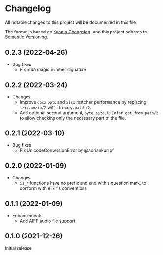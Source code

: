 # Changelog

All notable changes to this project will be documented in this file.

The format is based on [Keep a Changelog](https://keepachangelog.com/en/1.0.0/),
and this project adheres to [Semantic Versioning](https://semver.org/spec/v2.0.0.html).

## 0.2.3 (2022-04-26)

- Bug fixes
  - Fix m4a magic number signature

## 0.2.2 (2022-03-24)

- Changes
  - Improve `docx` `pptx` and `xlsx` matcher performance by replacing `:zip.unzip/2` with `:binary.match/2`.
  - Add optional second argument, `byte_size`, to `Infer.get_from_path/2` to allow checking only the necessary part of the file.

## 0.2.1 (2022-03-10)

- Bug fixes
  - Fix UnicodeConversionError by @adriankumpf

## 0.2.0 (2022-01-09)

- Changes
  - `is_*` functions have no prefix and end with a question mark, to conform with elixir's conventions

## 0.1.1 (2022-01-09)

- Enhancements
  - Add AIFF audio file support

## 0.1.0 (2021-12-26)

Initial release
